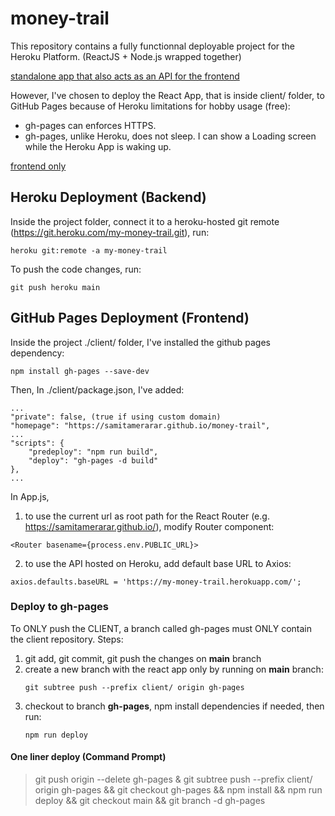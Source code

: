 # money-trail
This repository contains a fully functionnal deployable project for the Heroku Platform. (ReactJS + Node.js wrapped together)

[standalone app that also acts as an API for the frontend](#heroku-deployment-backend)

However, I've chosen to deploy the React App, that is inside client/ folder, to GitHub Pages because of Heroku limitations for hobby usage (free):
- gh-pages can enforces HTTPS.
- gh-pages, unlike Heroku, does not sleep. I can show a Loading screen while the Heroku App is waking up.

[frontend only](#github-pages-deployment-frontend)

## Heroku Deployment (Backend)
Inside the project folder, connect it to a heroku-hosted git remote (https://git.heroku.com/my-money-trail.git), run:
```
heroku git:remote -a my-money-trail
```
To push the code changes, run:
```
git push heroku main
```

## GitHub Pages Deployment (Frontend)
Inside the project ./client/ folder, I've installed the github pages dependency:
```
npm install gh-pages --save-dev
```
Then, In ./client/package.json, I've added:
```
...
"private": false, (true if using custom domain)
"homepage": "https://samitamerarar.github.io/money-trail",
...
"scripts": {
    "predeploy": "npm run build",
    "deploy": "gh-pages -d build"
},
...
```
In App.js, 
1. to use the current url as root path for the React Router (e.g. https://samitamerarar.github.io/), modify Router component:
```
<Router basename={process.env.PUBLIC_URL}>
```
2. to use the API hosted on Heroku, add default base URL to Axios:
```
axios.defaults.baseURL = 'https://my-money-trail.herokuapp.com/';
```

### Deploy to gh-pages
To ONLY push the CLIENT, a branch called gh-pages must ONLY contain the client repository.
Steps:
1. git add, git commit, git push the changes on **main** branch
2. create a new branch with the react app only by running on **main** branch:
    ```
    git subtree push --prefix client/ origin gh-pages
    ```
3. checkout to branch **gh-pages**, npm install dependencies if needed, then run:
    ```
    npm run deploy
    ```
#### One liner deploy (Command Prompt)
> git push origin --delete gh-pages & git subtree push --prefix client/ origin gh-pages && git checkout gh-pages && npm install && npm run deploy && git checkout main && git branch -d gh-pages
